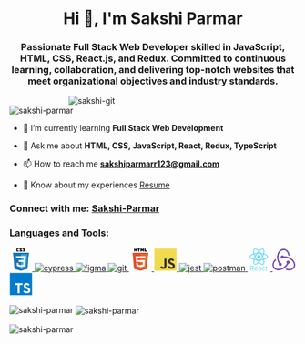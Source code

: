 <h1 align="center">Hi 👋, I'm Sakshi Parmar</h1>
<h3 align="center">Passionate Full Stack Web Developer skilled in JavaScript, HTML, CSS, React.js, and Redux. Committed to continuous learning, collaboration, and delivering top-notch websites that meet organizational objectives and industry standards.</h3>

<img align="right" alt="sakshi-git" width="400" src="https://camo.githubusercontent.com/7bd894777f6dc714f5d98068bf7be537fc863a7275e817ca27d890e2c8ebaa81/68747470733a2f2f63646e2e6472696262626c652e636f6d2f75736572732f323835313030322f73637265656e73686f74732f373733363936352f6d656469612f65303865303637366464353461653837313563326437326262646435316562322e676966">


<p align="left"> <img src="https://komarev.com/ghpvc/?username=sakshi-parmar&label=Profile%20views&color=0e75b6&style=flat" alt="sakshi-parmar" /> </p>

- 🌱 I’m currently learning **Full Stack Web Development**

- 💬 Ask me about **HTML, CSS, JavaScript, React, Redux, TypeScript**

- 📫 How to reach me **sakshiparmarr123@gmail.com**

- 📄 Know about my experiences <a href="https://drive.google.com/drive/folders/1bphhCj8Wt2Qq-3M_9X2IkQ5O757S_4r7">Resume</a>

<h3 align="left">Connect with me: <a href="https://www.linkedin.com/in/sakshi-parmar-440a5820a">Sakshi-Parmar</a> </h3>
<p align="left">
</p>

<h3 align="left">Languages and Tools:</h3>
<p align="left"> <a href="https://www.w3schools.com/css/" target="_blank" rel="noreferrer"> <img src="https://raw.githubusercontent.com/devicons/devicon/master/icons/css3/css3-original-wordmark.svg" alt="css3" width="40" height="40"/> </a> <a href="https://www.cypress.io" target="_blank" rel="noreferrer"> <img src="https://raw.githubusercontent.com/simple-icons/simple-icons/6e46ec1fc23b60c8fd0d2f2ff46db82e16dbd75f/icons/cypress.svg" alt="cypress" width="40" height="40"/> </a> <a href="https://www.figma.com/" target="_blank" rel="noreferrer"> <img src="https://www.vectorlogo.zone/logos/figma/figma-icon.svg" alt="figma" width="40" height="40"/> </a> <a href="https://git-scm.com/" target="_blank" rel="noreferrer"> <img src="https://www.vectorlogo.zone/logos/git-scm/git-scm-icon.svg" alt="git" width="40" height="40"/> </a> <a href="https://www.w3.org/html/" target="_blank" rel="noreferrer"> <img src="https://raw.githubusercontent.com/devicons/devicon/master/icons/html5/html5-original-wordmark.svg" alt="html5" width="40" height="40"/> </a> <a href="https://developer.mozilla.org/en-US/docs/Web/JavaScript" target="_blank" rel="noreferrer"> <img src="https://raw.githubusercontent.com/devicons/devicon/master/icons/javascript/javascript-original.svg" alt="javascript" width="40" height="40"/> </a> <a href="https://jestjs.io" target="_blank" rel="noreferrer"> <img src="https://www.vectorlogo.zone/logos/jestjsio/jestjsio-icon.svg" alt="jest" width="40" height="40"/> </a> <a href="https://postman.com" target="_blank" rel="noreferrer"> <img src="https://www.vectorlogo.zone/logos/getpostman/getpostman-icon.svg" alt="postman" width="40" height="40"/> </a> <a href="https://reactjs.org/" target="_blank" rel="noreferrer"> <img src="https://raw.githubusercontent.com/devicons/devicon/master/icons/react/react-original-wordmark.svg" alt="react" width="40" height="40"/> </a> <a href="https://redux.js.org" target="_blank" rel="noreferrer"> <img src="https://raw.githubusercontent.com/devicons/devicon/master/icons/redux/redux-original.svg" alt="redux" width="40" height="40"/> </a> <a href="https://www.typescriptlang.org/" target="_blank" rel="noreferrer"> <img src="https://raw.githubusercontent.com/devicons/devicon/master/icons/typescript/typescript-original.svg" alt="typescript" width="40" height="40"/> </a> </p>

<p><img align="left" src="https://github-readme-stats.vercel.app/api/top-langs?username=sakshi-parmar&show_icons=true&locale=en&layout=compact" alt="sakshi-parmar" /></p>

<p>&nbsp;<img align="center" src="https://github-readme-stats.vercel.app/api?username=sakshi-parmar&show_icons=true&locale=en" alt="sakshi-parmar" /></p>

<p><img align="center" src="https://github-readme-streak-stats.herokuapp.com/?user=sakshi-parmar&" alt="sakshi-parmar" /></p>
